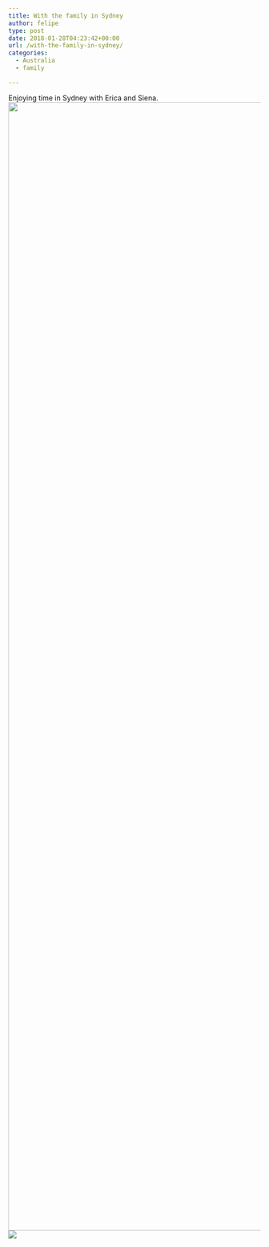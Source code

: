 ```yaml
---
title: With the family in Sydney
author: felipe
type: post
date: 2018-01-28T04:23:42+00:00
url: /with-the-family-in-sydney/
categories:
  - Australia
  - family

---
```

Enjoying time in Sydney with Erica and Siena.  <img class="alignnone wp-image-911 size-full" data-wpid="1" src="https://felipe.com.au/wp-content/uploads/img_20180128_1406161356131096.jpg" width="3000" height="2250" srcset="http://felipe.com.au/wp-content/uploads/img_20180128_1406161356131096.jpg 3000w, http://felipe.com.au/wp-content/uploads/img_20180128_1406161356131096-300x225.jpg 300w, http://felipe.com.au/wp-content/uploads/img_20180128_1406161356131096-768x576.jpg 768w, http://felipe.com.au/wp-content/uploads/img_20180128_1406161356131096-1024x768.jpg 1024w" sizes="(max-width: 3000px) 100vw, 3000px" /><img class="size-full" data-wpid="3" src="https://felipe.com.au/wp-content/uploads/img_20180128_161048294918483.jpg" />